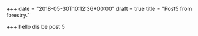 +++
date = "2018-05-30T10:12:36+00:00"
draft = true
title = "Post5 from forestry."

+++
hello dis be post 5